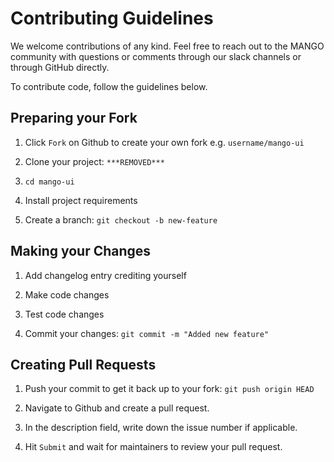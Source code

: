 # Contributing Guidelines

We welcome contributions of any kind. Feel free to reach out to the MANGO community with questions or comments
through our slack channels or through GitHub directly.

To contribute code, follow the guidelines below.

## Preparing your Fork

1. Click `Fork` on Github to create your own fork e.g. `username/mango-ui`

2. Clone your project: `***REMOVED***`

3. `cd mango-ui`

4. Install project requirements

5. Create a branch: `git checkout -b new-feature`

## Making your Changes

1. Add changelog entry crediting yourself

2. Make code changes

3. Test code changes

4. Commit your changes: `git commit -m "Added new feature"`

## Creating Pull Requests

1. Push your commit to get it back up to your fork: `git push origin HEAD`

2. Navigate to Github and create a pull request.

3. In the description field, write down the issue number if applicable.

4. Hit `Submit` and wait for maintainers to review your pull request.
